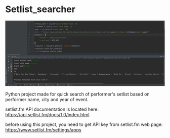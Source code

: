 # Setlist_searcher

![setlist logo](/.github/Setlist.jpg)


Python project made for quick search of performer's setlist based on performer name, city and year of event.


setlist.fm API documentation is located here:
https://api.setlist.fm/docs/1.0/index.html

before using this project, you need to get API key from setlist.fm web page:
https://www.setlist.fm/settings/apps
